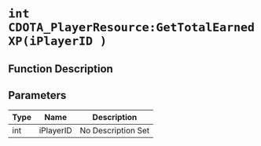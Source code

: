 # `int CDOTA_PlayerResource:GetTotalEarnedXP(iPlayerID )`
## Function Description

## Parameters
Type|Name|Description
--|--|--
int|iPlayerID|No Description Set
